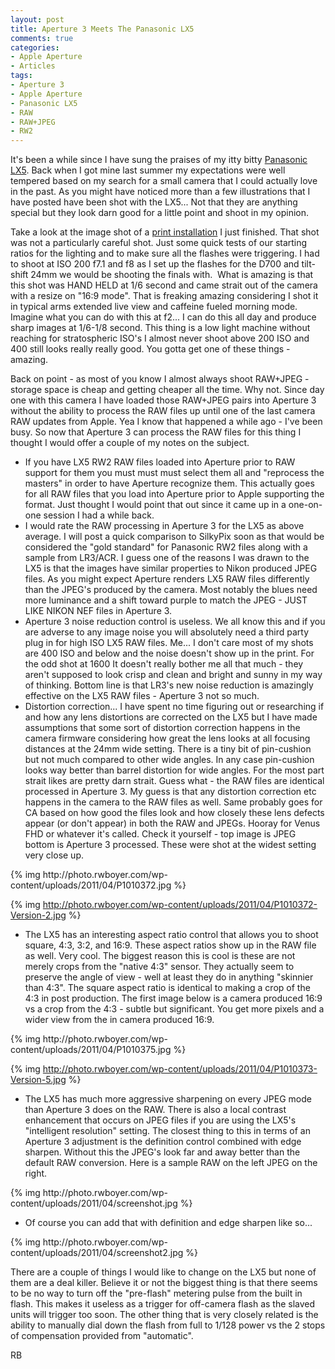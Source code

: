 ```yaml
---
layout: post
title: Aperture 3 Meets The Panasonic LX5
comments: true
categories:
- Apple Aperture
- Articles
tags:
- Aperture 3
- Apple Aperture
- Panasonic LX5
- RAW
- RAW+JPEG
- RW2
---
```

It's been a while since I have sung the praises of my itty bitty <a href="http://www.amazon.com/gp/redirect.html?ie=UTF8&amp;location=http%3A%2F%2Fwww.amazon.com%2Fs%3Fie%3DUTF8%26ref_%3Dnb_sb_ss_i_0_13%26field-keywords%3Dpanasonic%2520lx5%26url%3Dsearch-alias%253Daps%26sprefix%3Dpanasonic%2520lx5&amp;tag=rbde-20&amp;linkCode=ur2&amp;camp=1789&amp;creative=390957">Panasonic LX5</a>. Back when I got mine last summer my expectations were well tempered based on my search for a small camera that I could actually love in the past. As you might have noticed more than a few illustrations that I have posted have been shot with the LX5... Not that they are anything special but they look darn good for a little point and shoot in my opinion.

Take a look at the image shot of a <a href="http://photo.rwboyer.com/2011/04/10/the-giant-print/">print installation</a> I just finished. That shot was not a particularly careful shot. Just some quick tests of our starting ratios for the lighting and to make sure all the flashes were triggering. I had to shoot at ISO 200 f7.1 and f8 as I set up the flashes for the D700 and tilt-shift 24mm we would be shooting the finals with.  What is amazing is that this shot was HAND HELD at 1/6 second and came strait out of the camera with a resize on "16:9 mode". That is freaking amazing considering I shot it in typical arms extended live view and caffeine fueled morning mode. Imagine what you can do with this at f2... I can do this all day and produce sharp images at 1/6-1/8 second. This thing is a low light machine without reaching for stratospheric ISO's I almost never shoot above 200 ISO and 400 still looks really really good. You gotta get one of these things - amazing.

Back on point - as most of you know I almost always shoot RAW+JPEG - storage space is cheap and getting cheaper all the time. Why not. Since day one with this camera I have loaded those RAW+JPEG pairs into Aperture 3 without the ability to process the RAW files up until one of the last camera RAW updates from Apple. Yea I know that happened a while ago - I've been busy. So now that Aperture 3 can process the RAW files for this thing I thought I would offer a couple of my notes on the subject.
<ul>
	<li>If you have LX5 RW2 RAW files loaded into Aperture prior to RAW support for them you must must must select them all and "reprocess the masters" in order to have Aperture recognize them. This actually goes for all RAW files that you load into Aperture prior to Apple supporting the format. Just thought I would point that out since it came up in a one-on-one session I had a while back.</li>
	<li>I would rate the RAW processing in Aperture 3 for the LX5 as above average. I will post a quick comparison to SilkyPix soon as that would be considered the "gold standard" for Panasonic RW2 files along with a sample from LR3/ACR. I guess one of the reasons I was drawn to the LX5 is that the images have similar properties to Nikon produced JPEG files. As you might expect Aperture renders LX5 RAW files differently than the JPEG's produced by the camera. Most notably the blues need more luminance and a shift toward purple to match the JPEG - JUST LIKE NIKON NEF files in Aperture 3.</li>
	<li>Aperture 3 noise reduction control is useless. We all know this and if you are adverse to any image noise you will absolutely need a third party plug in for high ISO LX5 RAW files. Me... I don't care most of my shots are 400 ISO and below and the noise doesn't show up in the print. For the odd shot at 1600 It doesn't really bother me all that much - they aren't supposed to look crisp and clean and bright and sunny in my way of thinking. Bottom line is that LR3's new noise reduction is amazingly effective on the LX5 RAW files - Aperture 3 not so much.</li>
	<li>Distortion correction... I have spent no time figuring out or researching if and how any lens distortions are corrected on the LX5 but I have made assumptions that some sort of distortion correction happens in the camera firmware considering how great the lens looks at all focusing distances at the 24mm wide setting. There is a tiny bit of pin-cushion but not much compared to other wide angles. In any case pin-cushion looks way better than barrel distortion for wide angles. For the most part strait likes are pretty darn strait. Guess what - the RAW files are identical processed in Aperture 3. My guess is that any distortion correction etc happens in the camera to the RAW files as well. Same probably goes for CA based on how good the files look and how closely these lens defects appear (or don't appear) in both the RAW and JPEGs. Hooray for Venus FHD or whatever it's called. Check it yourself - top image is JPEG bottom is Aperture 3 processed. These were shot at the widest setting very close up.</li>
</ul>
{% img http://photo.rwboyer.com/wp-content/uploads/2011/04/P1010372.jpg %}

{% img http://photo.rwboyer.com/wp-content/uploads/2011/04/P1010372-Version-2.jpg %}
<ul>
	<li>The LX5 has an interesting aspect ratio control that allows you to shoot square, 4:3, 3:2, and 16:9. These aspect ratios show up in the RAW file as well. Very cool. The biggest reason this is cool is these are not merely crops from the "native 4:3" sensor. They actually seem to preserve the angle of view - well at least they do in anything "skinnier than 4:3". The square aspect ratio is identical to making a crop of the 4:3 in post production. The first image below is a camera produced 16:9 vs a crop from the 4:3 - subtle but significant. You get more pixels and a wider view from the in camera produced 16:9.</li>
</ul>
{% img http://photo.rwboyer.com/wp-content/uploads/2011/04/P1010375.jpg %}

{% img http://photo.rwboyer.com/wp-content/uploads/2011/04/P1010373-Version-5.jpg %}
<ul>
	<li>The LX5 has much more aggressive sharpening on every JPEG mode than Aperture 3 does on the RAW. There is also a local contrast enhancement that occurs on JPEG files if you are using the LX5's "intelligent resolution" setting. The closest thing to this in terms of an Aperture 3 adjustment is the definition control combined with edge sharpen. Without this the JPEG's look far and away better than the default RAW conversion. Here is a sample RAW on the left JPEG on the right.</li>
</ul>
{% img http://photo.rwboyer.com/wp-content/uploads/2011/04/screenshot.jpg %}
<ul>
	<li>Of course you can add that with definition and edge sharpen like so...</li>
</ul>
{% img http://photo.rwboyer.com/wp-content/uploads/2011/04/screenshot2.jpg %}

There are a couple of things I would like to change on the LX5 but none of them are a deal killer. Believe it or not the biggest thing is that there seems to be no way to turn off the "pre-flash" metering pulse from the built in flash. This makes it useless as a trigger for off-camera flash as the slaved units will trigger too soon. The other thing that is very closely related is the ability to manually dial down the flash from full to 1/128 power vs the 2 stops of compensation provided from "automatic".

RB